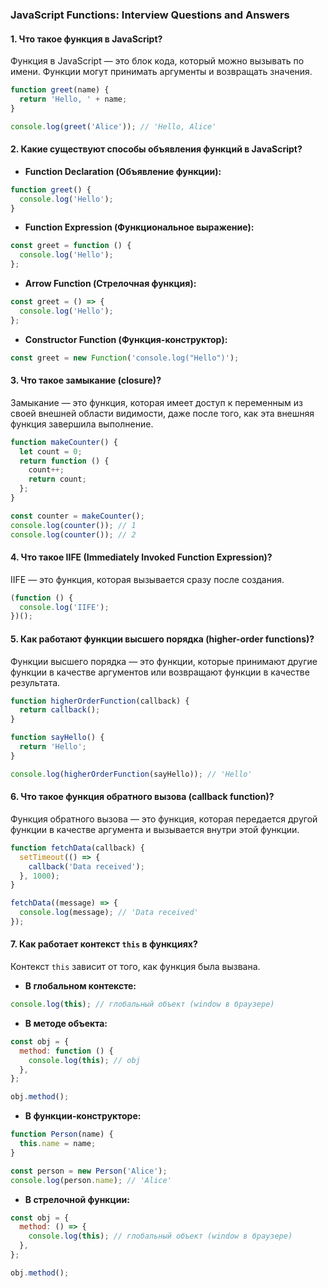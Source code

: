 ### JavaScript Functions: Interview Questions and Answers

#### 1. Что такое функция в JavaScript?

Функция в JavaScript — это блок кода, который можно вызывать по имени. Функции могут принимать аргументы и возвращать значения.

```javascript
function greet(name) {
  return 'Hello, ' + name;
}

console.log(greet('Alice')); // 'Hello, Alice'
```

#### 2. Какие существуют способы объявления функций в JavaScript?

- **Function Declaration (Объявление функции):**

```javascript
function greet() {
  console.log('Hello');
}
```

- **Function Expression (Функциональное выражение):**

```javascript
const greet = function () {
  console.log('Hello');
};
```

- **Arrow Function (Стрелочная функция):**

```javascript
const greet = () => {
  console.log('Hello');
};
```

- **Constructor Function (Функция-конструктор):**

```javascript
const greet = new Function('console.log("Hello")');
```

#### 3. Что такое замыкание (closure)?

Замыкание — это функция, которая имеет доступ к переменным из своей внешней области видимости, даже после того, как эта внешняя функция завершила выполнение.

```javascript
function makeCounter() {
  let count = 0;
  return function () {
    count++;
    return count;
  };
}

const counter = makeCounter();
console.log(counter()); // 1
console.log(counter()); // 2
```

#### 4. Что такое IIFE (Immediately Invoked Function Expression)?

IIFE — это функция, которая вызывается сразу после создания.

```javascript
(function () {
  console.log('IIFE');
})();
```

#### 5. Как работают функции высшего порядка (higher-order functions)?

Функции высшего порядка — это функции, которые принимают другие функции в качестве аргументов или возвращают функции в качестве результата.

```javascript
function higherOrderFunction(callback) {
  return callback();
}

function sayHello() {
  return 'Hello';
}

console.log(higherOrderFunction(sayHello)); // 'Hello'
```

#### 6. Что такое функция обратного вызова (callback function)?

Функция обратного вызова — это функция, которая передается другой функции в качестве аргумента и вызывается внутри этой функции.

```javascript
function fetchData(callback) {
  setTimeout(() => {
    callback('Data received');
  }, 1000);
}

fetchData((message) => {
  console.log(message); // 'Data received'
});
```

#### 7. Как работает контекст `this` в функциях?

Контекст `this` зависит от того, как функция была вызвана.

- **В глобальном контексте:**

```javascript
console.log(this); // глобальный объект (window в браузере)
```

- **В методе объекта:**

```javascript
const obj = {
  method: function () {
    console.log(this); // obj
  },
};

obj.method();
```

- **В функции-конструкторе:**

```javascript
function Person(name) {
  this.name = name;
}

const person = new Person('Alice');
console.log(person.name); // 'Alice'
```

- **В стрелочной функции:**

```javascript
const obj = {
  method: () => {
    console.log(this); // глобальный объект (window в браузере)
  },
};

obj.method();
```
